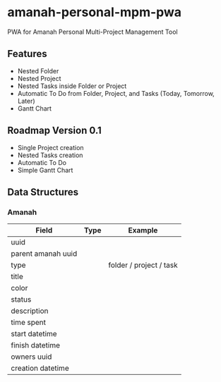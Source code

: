 # amanah-personal-mpm-pwa
PWA for Amanah Personal Multi-Project Management Tool

## Features
- Nested Folder
- Nested Project
- Nested Tasks inside Folder or Project
- Automatic To Do from Folder, Project, and Tasks (Today, Tomorrow, Later)
- Gantt Chart

## Roadmap Version 0.1
- Single Project creation
- Nested Tasks creation
- Automatic To Do
- Simple Gantt Chart

## Data Structures

### Amanah
|Field|Type|Example|
|---|---|---|
|uuid|||
|parent amanah uuid|||
|type||folder / project / task|
|title|||
|color|||
|status|||
|description|||
|time spent|||
|start datetime|||
|finish datetime|||
|owners uuid|||
|creation datetime|||
